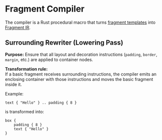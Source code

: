 # Fragment Compiler

The compiler is a Rust procedural macro that turns [fragment templates](../10_language/00_dsl.md) into [Fragment IR](fir.md).

## Surrounding Rewriter (Lowering Pass)

**Purpose:**
Ensure that all layout and decoration instructions (`padding`, `border`, `margin`, etc.)
are applied to container nodes.

**Transformation rule:**  
If a basic fragment receives surrounding instructions,
the compiler emits an enclosing container with those instructions
and moves the basic fragment inside it.

Example:

```dsl
text { "Hello" } .. padding { 8 }
```

is transformed into:

```text
box {
    padding { 8 }
    text { "Hello" }
}
```

